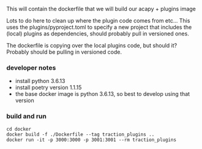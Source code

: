 This will contain the dockerfile that we will build our acapy + plugins image

Lots to do here to clean up where the plugin code comes from etc...
This uses the plugins/pyproject.toml to specify a new project that includes the (local) plugins as dependencies, should probably pull in versioned ones.

The dockerfile is copying over the local plugins code, but should it? Probably should be pulling in versioned code.

### developer notes

- install python 3.6.13
- install poetry version 1.1.15
- the base docker image is python 3.6.13, so best to develop using that version

### build and run
```
cd docker
docker build -f ./Dockerfile --tag traction_plugins ..
docker run -it -p 3000:3000 -p 3001:3001 --rm traction_plugins
```
